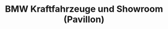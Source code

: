 ---
title: "BMW Kraftfahrzeuge und Showroom (Pavillon)"
url: /muenchen/bmw-kraftfahrzeuge-und-showroom-pavillon/
shop: Autohaus
---